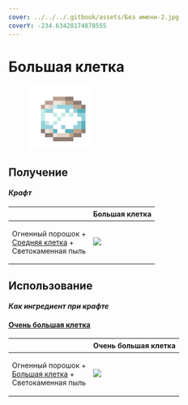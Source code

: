 ```yaml
---
cover: ../../../.gitbook/assets/Без имени-2.jpg
coverY: -234.63428174878555
---
```


# Большая клетка

<figure><img src="../../../.gitbook/assets/cage_large_128.png" alt=""><figcaption></figcaption></figure>

## Получение

#### _Крафт_

| ㅤ                                                                                                | Большая клетка                                |
| ------------------------------------------------------------------------------------------------ | --------------------------------------------- |
| <p>Огненный порошок +<br><a href="cage_medium.md">Средняя клетка</a> +<br>Светокаменная пыль</p> | ![](../../../.gitbook/assets/cage\_large.png) |

## Использование

#### _Как ингредиент при крафте_

#### [Очень большая клетка](cage\_extra\_large.md)

| ㅤ                                                                                               | Очень большая клетка                                 |
| ----------------------------------------------------------------------------------------------- | ---------------------------------------------------- |
| <p>Огненный порошок +<br><a href="cage_large.md">Большая клетка</a> +<br>Светокаменная пыль</p> | ![](../../../.gitbook/assets/cage\_extra\_large.png) |
